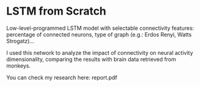 # LSTM  from Scratch

Low-level-programmed LSTM model with selectable connectivity features: percentage of connected neurons, type of graph (e.g.: Erdos Renyi, Watts Strogatz)...

I used this network to analyze the impact of connectivity on neural activity dimensionality, comparing the results with brain data retrieved from monkeys.

You can check my research here: report.pdf
